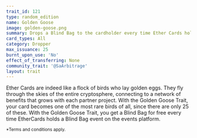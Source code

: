 ```yaml
---
trait_id: 121
type: random_edition
name: Golden Goose
image: golden-goose.png
summary: Drops a Blind Bag to the cardholder every time Ether Cards holds a Blind Bag event.
card_types: All
category: Dropper
max_issuance: 25
burnt_upon_use: 'No'
effect_of_transferring: None
community_trait: '@SaArbitrage'
layout: trait
---
```



Ether Cards are indeed like a flock of birds who lay golden eggs. They fly through the skies of the entire cryptosphere, connecting to a network of benefits that grows with each partner project. With the Golden Goose Trait, your card becomes one of the most rare birds of all, since there are only 25 of these. With the Golden Goose Trait, you get a Blind Bag for free every time EtherCards holds a Blind Bag event on the events platform. 

<small>*Terms and conditions apply.</small>

